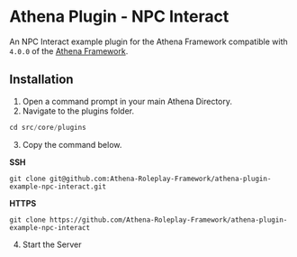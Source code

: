 # Athena Plugin - NPC Interact

An NPC Interact example plugin for the Athena Framework compatible with `4.0.0` of the [Athena Framework](https://athenaframework.com/).

## Installation

1. Open a command prompt in your main Athena Directory.
2. Navigate to the plugins folder.

```ts
cd src/core/plugins
```

3. Copy the command below.

**SSH**

```
git clone git@github.com:Athena-Roleplay-Framework/athena-plugin-example-npc-interact.git
```

**HTTPS**
```
git clone https://github.com/Athena-Roleplay-Framework/athena-plugin-example-npc-interact
```

4. Start the Server
